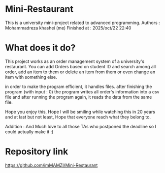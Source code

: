 # Mini-Restaurant

This is a university mini-project related to advanced programming.
Authors : Mohammadreza khashei (me) 
Finished at : 2025/oct/22 22:40

# What does it do?
This project works as an order management system of a university's restaurant.
You can add Orders based on student ID and search among all order, add an item to them or delete an item
from them or even change an item with something else.

in order to make the program efficient, it handles files. after finishing the program (with input : 0) the program
writes all order's information into a csv file and after running the program again, it reads the data from the same file.

Hope you enjoy this, Hope I will be smiling while watching this in 20 years and at last but not least,
Hope that everyone reach what they belong to.

Addition : And Much love to all those TAs who postponed the deadline so I could actually make it :)

# Repository link
https://github.com/imMAMZI/Mini-Restaurant